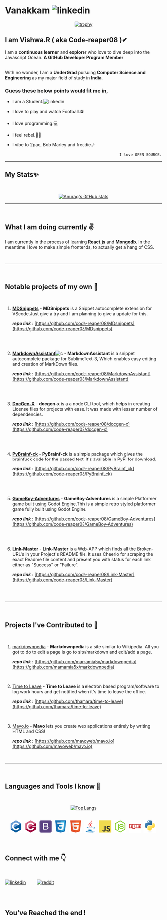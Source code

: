 
# Vanakkam <img src="https://media.giphy.com/media/WqR7WfQVrpXNcmrm81/giphy.gif" alt="linkedin" width="40" height="40"/>

<div align="center">

[![trophy](https://github-profile-trophy.vercel.app/?username=code-reaper08&theme=darkhub&margin-h=5&row=3&column=7)](https://github.com/ryo-ma/github-profile-trophy)
</div>

## 
## I am  **Vishwa.R** ( aka **Code-reaper08** )✔
I am a **continuous learner** and **explorer** who love to dive deep into the Javascript Ocean.
**A GitHub Developer Program Member**
<br>
<br>

With no wonder, I am a **UnderGrad** pursuing **Computer Science and Engineering** as my major field of study in **India**.

### **Guess these below points would fit me in,** 
- I am a Student.<img src="https://media.giphy.com/media/YondZW6AMjgTEHevF0/giphy.gif" alt="linkedin" width="30" height="30"/>
- I love to play and watch Football.⚽
- I love programming.💻
- I feel rebel.🐱‍🏍
- I vibe to 2pac, Bob Marley and freddie.🎶

                                                      I love OPEN SOURCE.

---

## My Stats✨
<br>

<div align="center">

[![Anurag's GitHub stats](https://github-readme-stats.vercel.app/api?username=code-reaper08&show_icons=true&theme=radical)](https://github.com/anuraghazra/github-readme-stats) 

</div>

---
&nbsp;
## What I am doing currently ✌
I am currently in the process of learning **React.js** and **Mongodb**.
In the meantime I love to make simple frontends, to actually get a hang of CSS.

<br>

---
&nbsp;
## Notable projects of my own 💖

<br>

1. [**MDSnippets**](https://marketplace.visualstudio.com/items?itemName=VishwaR.mdsnippets) - **MDSnippets** is a Snippet autocomplete extension for VScode.Just give a try and I am planning to give a update for this.

    **_repo link_** : [https://github.com/code-reaper08/MDsnippets](https://github.com/code-reaper08/MDsnippets)
<br>
<br>

2. [**MarkdownAssistant**](https://packagecontrol.io/packages/MarkdownAssistant)<img src="https://www.flaticon.com/svg/vstatic/svg/1946/1946430.svg?token=exp=1620369848~hmac=4fcfe0fa846f3b031aa7382ed392c1df" alt="c" width="20" height="20"/> - **MarkdownAssistant** is a snippet autocomplete package for SublimeText-3, Which enables easy editing and creation of MarkDown files.

   **_repo link_** : [https://github.com/code-reaper08/MarkdownAssistant](https://github.com/code-reaper08/MarkdownAssistant)
<br>
<br>

3. [**DocGen-X**](https://www.npmjs.com/package/docgen-x) - **docgen-x** is a a node CLI tool, which helps in creating License files for projects with ease. It was made with lesser number of dependencies.

   **_repo link_** : [https://github.com/code-reaper08/docgen-x](https://github.com/code-reaper08/docgen-x)
<br>
<br>

4. [**PyBrainf-ck**](https://pypi.org/project/PyBrainf-ck/) - **PyBrainf-ck** is a simple package which gives the brainfuck code for the passed text. It's available in PyPi for download.

    **_repo link_** : [https://github.com/code-reaper08/PyBrainf_ck](https://github.com/code-reaper08/PyBrainf_ck)
<br>
<br>

5. [**GameBoy-Adventures**](https://vishwa-r.itch.io/gameboy-adventures) - **GameBoy-Adventures** is a simple Platformer game built using Godot Engine.This is a simple retro styled platformer game fully built using Godot Engine.

    **_repo link_** : [https://github.com/code-reaper08/GameBoy-Adventures](https://github.com/code-reaper08/GameBoy-Adventures)

<br>
<br>

6. [**Link-Master**](https://code-reaper08.github.io/Link-Master/) - **Link-Master** is a Web-APP which finds all the Broken-URL's in your Project's README file.
It uses Cheerio for scraping the exact Readme file content and present you with status for each link either as "Success" or "Failure".

    **_repo link_** : [https://github.com/code-reaper08/Link-Master](https://github.com/code-reaper08/Link-Master)

<br>
<br>

---
&nbsp;
## Projects I've Contributed to 🎉
<br>

1. [markdownpedia](https://github.com/mamamia5x/markdownpedia) - **Markdownpedia** is a site similar to Wikipedia. All you got to do to edit a page is go to site/markdown and edit/add a page.

   **_repo link_** : [https://github.com/mamamia5x/markdownpedia](https://github.com/mamamia5x/markdownpedia)

<br>

2. [Time to Leave](https://github.com/thamara/time-to-leave) - **Time to Leave** is a electron based program/software to log work hours and get notified when it's time to leave the office.

   **_repo link_** : [https://github.com/thamara/time-to-leave](https://github.com/thamara/time-to-leave)

<br>

3. [Mavo.io](https://github.com/mavoweb/mavo.io) - **Mavo** lets you create web applications entirely by writing HTML and CSS!

   **_repo link_** : [https://github.com/mavoweb/mavo.io](https://github.com/mavoweb/mavo.io)

<br>


---
&nbsp;
## Languages and Tools I know 💬
<br>

<div align="center">

[![Top Langs](https://github-readme-stats.vercel.app/api/top-langs/?username=code-reaper08&&langs_count=8layout=compact&theme=radical)](https://github.com/anuraghazra/github-readme-stats)

</div>
<br>
<div align="center">
 <img src="https://raw.githubusercontent.com/devicons/devicon/master/icons/c/c-original.svg" alt="c" width="40" height="40"/>&nbsp;
<img src="https://raw.githubusercontent.com/devicons/devicon/master/icons/cplusplus/cplusplus-original.svg" alt="cplusplus" width="40" height="40"/>&nbsp;
<img src="https://raw.githubusercontent.com/devicons/devicon/master/icons/bootstrap/bootstrap-plain.svg" alt="bootstrap" width="40" height="40"/>&nbsp;
<img src="https://raw.githubusercontent.com/devicons/devicon/master/icons/css3/css3-original.svg" alt="bootstrap" width="40" height="40"/>&nbsp;
<img src="https://raw.githubusercontent.com/devicons/devicon/master/icons/html5/html5-original.svg" alt="bootstrap" width="40" height="40"/>&nbsp;
<img src="https://raw.githubusercontent.com/devicons/devicon/master/icons/java/java-original.svg" alt="bootstrap" width="40" height="40"/>&nbsp;
<img src="https://raw.githubusercontent.com/devicons/devicon/master/icons/javascript/javascript-original.svg" alt="bootstrap" width="40" height="40"/>&nbsp;
<img src="https://raw.githubusercontent.com/devicons/devicon/master/icons/nodejs/nodejs-original.svg" alt="bootstrap" width="40" height="40"/>&nbsp;
<img src="https://raw.githubusercontent.com/devicons/devicon/master/icons/npm/npm-original-wordmark.svg" alt="bootstrap" width="40" height="40"/>&nbsp;
<img src="https://raw.githubusercontent.com/devicons/devicon/master/icons/python/python-original.svg" alt="bootstrap" width="40" height="40"/>&nbsp;
</div>

<br>
<br>

## Connect with me 👇
<br>

<div align="left">


<a href="https://www.linkedin.com/in/vishwa08/" target="_blank"><img src="https://cdn3.iconfinder.com/data/icons/social-media-basic-duo-color/64/media_network_social_internet_web_mobile_6-256.png" alt="linkedin" width="40" height="40"/></a>&nbsp;&nbsp;&nbsp;&nbsp;&nbsp;&nbsp;&nbsp;&nbsp; <a href="https://www.reddit.com/user/Defiant_Sympathy_724/" target="_blank"><img src="https://cdn4.iconfinder.com/data/icons/logo-brand/512/reddit_social_media_logo-256.png" alt="reddit" width="40" height="40"/></a>

</div>

<br>
<br>

## You've Reached the end !
